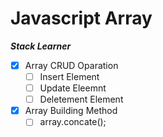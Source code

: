 # Javascript Array

**_Stack Learner_**

- [x] Array CRUD Oparation
  - [ ] Insert Element
  - [ ] Update Eleemnt
  - [ ] Deletement Element
- [x] Array Building Method
  - [ ] array.concate();
